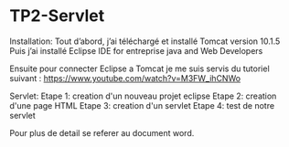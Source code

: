# TP2-Servlet
Installation:
  Tout d’abord, j’ai téléchargé et installé Tomcat version 10.1.5
  Puis j’ai installé Eclipse IDE for entreprise java and Web Developers
  
  Ensuite pour connecter Eclipse a Tomcat je me suis servis du tutoriel suivant :              https://www.youtube.com/watch?v=M3FW_ihCNWo
  
Servlet:
  Etape 1: creation d'un nouveau projet eclipse
  Etape 2: creation d'une page HTML
  Etape 3: creation d'un servlet
  Etape 4: test de notre servlet
  
Pour plus de detail se referer au document word.
